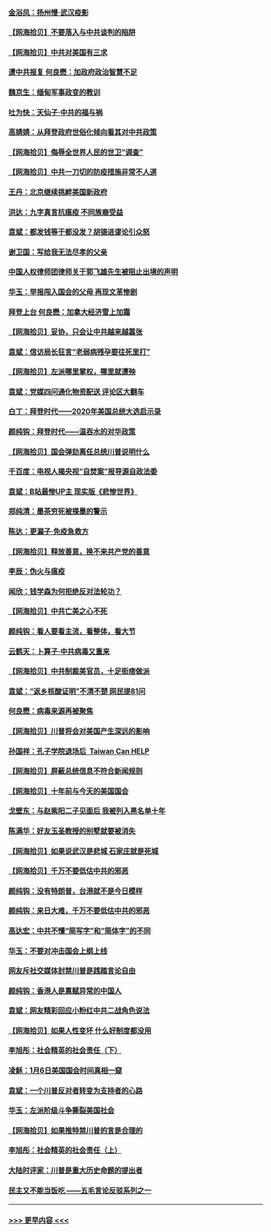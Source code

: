 #### [金浴凤：扬州慢‧武汉疫影](../pages/nsc993/n12737248.md?t=02070751) 
#### [【网海拾贝】不要落入与中共谈判的陷阱](../pages/nsc993/n12735229.md?t=02070751) 
#### [【网海拾贝】中共对美国有三求](../pages/nsc993/n12735197.md?t=02070751) 
#### [遭中共报复 何良懋：加政府政治智慧不足](../pages/nsc993/n12734323.md?t=02070751) 
#### [魏京生：缅甸军事政变的教训](../pages/nsc993/n12732470.md?t=02070751) 
#### [吐为快：天仙子·中共的福与祸](../pages/nsc993/n12732165.md?t=02070751) 
#### [高婧婧：从拜登政府世俗化倾向看其对中共政策](../pages/nsc993/n12730028.md?t=02070751) 
#### [【网海拾贝】侮辱全世界人民的世卫“调查”](../pages/nsc993/n12727884.md?t=02070751) 
#### [【网海拾贝】中共一刀切的防疫措施非常不人道](../pages/nsc993/n12724879.md?t=02070751) 
#### [王丹：北京继续挑衅美国新政府](../pages/nsc993/n12722456.md?t=02070751) 
#### [洪达：九字真言抗瘟疫 不同族裔受益](../pages/nsc993/n12722448.md?t=02070751) 
#### [袁斌：都发钱等于都没发？胡锡进谬论引众怒](../pages/nsc993/n12722393.md?t=02070751) 
#### [谢卫国：写给我无法尽孝的父亲](../pages/nsc993/n12720325.md?t=02070751) 
#### [中国人权律师团律师关于郭飞雄先生被阻止出境的声明](../pages/nsc993/n12720203.md?t=02070751) 
#### [华玉：举报闯入国会的父母 再现文革惨剧](../pages/nsc993/n12719070.md?t=02070751) 
#### [拜登上台 何良懋：加拿大经济雪上加霜](../pages/nsc993/n12718943.md?t=02070751) 
#### [【网海拾贝】妥协，只会让中共越来越嚣张](../pages/nsc993/n12717392.md?t=02070751) 
#### [袁斌：信访局长狂言“老弱病残孕要往死里打”](../pages/nsc993/n12717343.md?t=02070751) 
#### [【网海拾贝】左派哪里掌权，哪里就遭殃](../pages/nsc993/n12715009.md?t=02070751) 
#### [袁斌：党媒四问通化物资配送 评论区大翻车](../pages/nsc993/n12714950.md?t=02070751) 
#### [白丁：拜登时代——2020年美国总统大选启示录](../pages/nsc993/n12714920.md?t=02070751) 
#### [颜纯钩：拜登时代——温吞水的对华政策](../pages/nsc993/n12713245.md?t=02070751) 
#### [【网海拾贝】国会弹劾离任总统川普说明什么](../pages/nsc993/n12712816.md?t=02070751) 
#### [千百度：电视人揭央视“自焚案”报导源自政法委](../pages/nsc993/n12709760.md?t=02070751) 
#### [袁斌：B站最惨UP主 现实版《悲惨世界》](../pages/nsc993/n12709686.md?t=02070751) 
#### [郑纯清：墨茶穷死被搽墨的警示](../pages/nsc993/n12709262.md?t=02070751) 
#### [陈达：更漏子·免疫急救方](../pages/nsc993/n12709244.md?t=02070751) 
#### [【网海拾贝】释放善意，换不来共产党的善意](../pages/nsc993/n12708361.md?t=02070751) 
#### [李辰：伪火与瘟疫](../pages/nsc993/n12707981.md?t=02070751) 
#### [闻欣：钱学森为何拒绝反对法轮功？](../pages/nsc993/n12707407.md?t=02070751) 
#### [【网海拾贝】中共亡美之心不死](../pages/nsc993/n12707621.md?t=02070751) 
#### [颜纯钩：看人要看主流，看整体，看大节](../pages/nsc993/n12707536.md?t=02070751) 
#### [云鹤天：卜算子‧中共病毒又重来](../pages/nsc993/n12707408.md?t=02070751) 
#### [【网海拾贝】中共制裁美官员，十足街痞做派](../pages/nsc993/n12705115.md?t=02070751) 
#### [袁斌：“返乡核酸证明”不清不楚 网民提81问](../pages/nsc993/n12704982.md?t=02070751) 
#### [何良懋：病毒来源再被聚焦](../pages/nsc993/n12704944.md?t=02070751) 
#### [【网海拾贝】川普将会对美国产生深远的影响](../pages/nsc993/n12703045.md?t=02070751) 
#### [孙国祥：孔子学院退场后  Taiwan Can HELP](../pages/nsc993/n12702430.md?t=02070751) 
#### [【网海拾贝】屏蔽总统信息不符合新闻规则](../pages/nsc993/n12699998.md?t=02070751) 
#### [【网海拾贝】十年前与今天的美国国会](../pages/nsc993/n12696993.md?t=02070751) 
#### [戈壁东：与赵紫阳二子见面后 我被列入黑名单十年](../pages/nsc993/n12696215.md?t=02070751) 
#### [陈满华：好友玉圣教授的别墅就要被消失](../pages/nsc993/n12695411.md?t=02070751) 
#### [【网海拾贝】如果说武汉是悲城 石家庄就是死城](../pages/nsc993/n12694589.md?t=02070751) 
#### [【网海拾贝】千万不要低估中共的邪恶](../pages/nsc993/n12692771.md?t=02070751) 
#### [颜纯钩：没有特朗普，台港就不是今日模样](../pages/nsc993/n12692678.md?t=02070751) 
#### [颜纯钩：来日大难，千万不要低估中共的邪恶](../pages/nsc993/n12692080.md?t=02070751) 
#### [高达宏：中共不懂“简写字”和“简体字”的不同](../pages/nsc993/n12692068.md?t=02070751) 
#### [华玉：不要对冲击国会上纲上线](../pages/nsc993/n12689948.md?t=02070751) 
#### [网友斥社交媒体封禁川普是践踏言论自由](../pages/nsc993/n12687482.md?t=02070751) 
#### [颜纯钩：香港人是禀赋异常的中国人](../pages/nsc993/n12685142.md?t=02070751) 
#### [袁斌：网友精彩回应小粉红中共二战角色说法](../pages/nsc993/n12684994.md?t=02070751) 
#### [【网海拾贝】如果人性变坏 什么好制度都没用](../pages/nsc993/n12683000.md?t=02070751) 
#### [李旭彤：社会精英的社会责任（下）](../pages/nsc993/n12680604.md?t=02070751) 
#### [凌稣：1月6日美国国会时间真相一窥](../pages/nsc993/n12682780.md?t=02070751) 
#### [袁斌：一个川普反对者转变为支持者的心路](../pages/nsc993/n12682700.md?t=02070751) 
#### [华玉：左派阶级斗争撕裂美国社会](../pages/nsc993/n12681226.md?t=02070751) 
#### [【网海拾贝】如果推特禁川普的言是合理的](../pages/nsc993/n12681232.md?t=02070751) 
#### [李旭彤：社会精英的社会责任（上）](../pages/nsc993/n12680501.md?t=02070751) 
#### [大陆时评家：川普是重大历史命题的提出者](../pages/nsc993/n12679904.md?t=02070751) 
#### [民主又不能当饭吃 ——五毛言论反驳系列之一](../pages/nsc993/n12679877.md?t=02070751) 

----
#### [ >>> 更早内容 <<< ](../indexes/nsc993-earlier.md)
